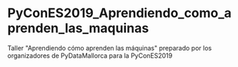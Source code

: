 # PyConES2019_Aprendiendo_como_aprenden_las_maquinas
Taller "Aprendiendo cómo aprenden las máquinas" preparado por los organizadores de PyDataMallorca para la PyConES2019
